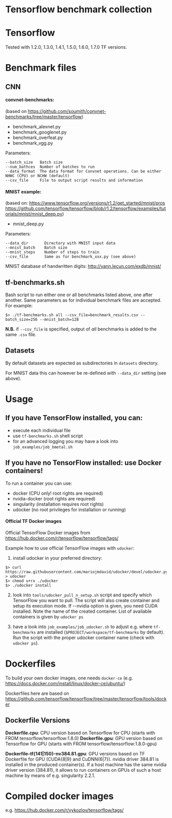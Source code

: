 Tensorflow benchmark collection
====

# Tensorflow
Tested with 1.2.0, 1.3.0, 1.4.1, 1.5.0, 1.6.0, 1.7.0 TF versions.

# Benchmark files
## CNN 
#### convnet-benchmarks: 
(based on https://github.com/soumith/convnet-benchmarks/tree/master/tensorflow)
- benchmark_alexnet.py
- benchmark_googlenet.py
- benchmark_overfeat.py
- benchmark_vgg.py

Parameters:
```
--batch_size   Batch size 
--num_bathces  Number of batches to run
--data_format  The data format for Convnet operations. Can be either NHWC (CPU) or NCHW (default)
--csv_file     File to output script results and information
```

#### MNIST example: <br>
(based on: https://www.tensorflow.org/versions/r1.2/get_started/mnist/pros<br>
https://github.com/tensorflow/tensorflow/blob/r1.2/tensorflow/examples/tutorials/mnist/mnist_deep.py)
- mnist_deep.py

Parameters:
```
--data_dir       Directory with MNIST input data
--mnist_batch    Batch size
--mnist_steps    Number of steps to train
--csv_file       Same as for benchmark_xxx.py (see above)
```
MNIST database of handwritten digits: http://yann.lecun.com/exdb/mnist/

## tf-benchmarks.sh
Bash script to run either one or all benchmarks listed above, one after another. Same parameters as for individual benchmark files are accepted. For example:
```
$> ./tf-benchmarks.sh all --csv_file=benchmark_results.csv --batch_size=256 --mnist_batch=128
```
**N.B.** if `--csv_file` is specified, output of _all_ benchmarks is added to the same `.csv` file.

## Datasets
By default datasets are expected as subdirectories in `datasets` directory. 

For MNIST data this can however be re-defined with `--data_dir` setting (see above).

# Usage
## If you have TensorFlow installed, you can:
- execute each individual file
- use `tf-benchmarks.sh` shell script
- for an advanced logging you may have a look into `job_examples/job_bmetal.sh` 

## If you have no TensorFlow installed: use Docker containers!
To run a container you can use:
- docker (CPU only! root rights are required)
- nvidia-docker (root rights are required)
- singularity (installation requires root rights)
- udocker (no root privileges for installation or running)

#### Official TF Docker images
Official TensorFlow Docker images from https://hub.docker.com/r/tensorflow/tensorflow/tags/

Example how to use official TensorFlow images with `udocker`:
1. install udocker in your preferred directory:
```
$> curl https://raw.githubusercontent.com/mariojmdavid/udocker/devel/udocker.py > udocker
$> chmod u+rx ./udocker
$> ./udocker install 
```
2. look into `tools/udocker_pull_n_setup.sh` script and specify which TensorFlow you want to pull. The script will also create container and setup its execution mode. If --nvidia option is given, you need CUDA installed. Note the name of the created container. List of available containers is given by `udocker ps`

3. have a look into `job_examples/job_udocker.sh` to adjust e.g. where `tf-benchmarks` are installed (`$PROJECT/workspace/tf-benchmarks` by default). Run the script with the proper udocker container name (check with `udocker ps`).


# Dockerfiles
To build your own docker images, one needs `docker-ce` (e.g. https://docs.docker.com/install/linux/docker-ce/ubuntu/)

Dockerfiles here are based on https://github.com/tensorflow/tensorflow/tree/master/tensorflow/tools/docker

## Dockerfile Versions
**Dockerfile.cpu**: CPU version based on Tensorflow for CPU (starts with FROM tensorflow/tensorflow:1.8.0)
**Dockerfile.gpu**: GPU version based on Tensorflow for GPU (starts with FROM tensorflow/tensorflow:1.8.0-gpu)

**Dockerfile-tf{141|150}-nv384.81.gpu**: GPU versions based on TF Dockerfile for GPU (CUDA{8|9} and CuDNN{6|7}). 
nvidia driver 384.81 is installed in the produced container(s). If a host machine has the same nvidia driver version (384.81), it allows to run containers on GPUs of such a host machine by means of e.g. singularity 2.2.1.

# Compiled docker images
e.g. https://hub.docker.com/r/vykozlov/tensorflow/tags/

